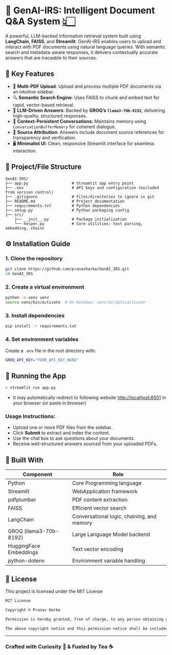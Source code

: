 
# 🤖 GenAI-IRS: Intelligent Document Q&A System [👆🏻](https://irs-pranavharke.streamlit.app)

A powerful, LLM-backed information retrieval system built using **LangChain**, **FAISS**, and **Streamlit**. GenAI-IRS enables users to upload and interact with PDF documents using natural language queries. With semantic search and metadata-aware responses, it delivers contextually accurate answers that are traceable to their sources.


## 🚀 Key Features

- 📄 **Multi-PDF Upload**: Upload and process multiple PDF documents via an intuitive sidebar.
- 🔍 **Semantic Search Engine**: Uses FAISS to chunk and embed text for rapid, vector-based retrieval.
- 🧠 **LLM-Driven Answers**: Backed by **GROQ’s `llama3-70b-8192`**, delivering high-quality, structured responses.
- 💬 **Context-Persistent Conversations**: Maintains memory using `ConversationBufferMemory` for coherent dialogue.
- 🧾 **Source Attribution**: Answers include document source references for transparency and verification.
- 🖥️ **Minimalist UI**: Clean, responsive Streamlit interface for seamless interaction.


## 📁 Project/File Structure

```
GenAI-IRS/
├── app.py                   # Streamlit app entry point
├── .env                     # API keys and configuration (excluded from version control)
├── .gitignore               # Files/directories to ignore in git
├── README.md                # Project documentation
├── requirements.txt         # Python dependencies
├── setup.py                 # Python packaging config
├── src/
    ├── __init__.py          # Package initialization
    └── helper.py            # Core utilities: text parsing, embedding, chains
```

## ⚙️ Installation Guide

### 1. Clone the repository
```bash
git clone https://github.com/pranavharke/GenAI_IRS.git
cd GenAI_IRS
```

### 2. Create a virtual environment
```bash
python -m venv venv
source venv/bin/activate  # On Windows: venv\Scripts\activate
```

### 3. Install dependencies
```bash
pip install -r requirements.txt
```

### 4. Set environment variables
Create a `.env` file in the root directory with:
```bash
GROQ_API_KEY="YOUR_API_KEY_HERE"
```

## 🧪 Running the App

```bash
> streamlit run app.py
```
- It may automatically redirect to following website [http://localhost:8501](http://localhost:8501) in your browser (or paste in browser)

### Usage Instructions:
- Upload one or more PDF files from the sidebar.
- Click **Submit** to extract and index the content.
- Use the chat box to ask questions about your documents.
- Receive well-structured answers sourced from your uploaded PDFs.

## 🧱 Built With

| Component                 | Role                                        |
|--------------------------|---------------------------------------------|
| Python                   | Core Programming language                               |
| Streamlit                | WebApplication framework                            |
| pdfplumber               | PDF content extraction                      |
| FAISS                    | Efficient vector search                     |
| LangChain                | Conversational logic, chaining, and memory  |
| GROQ (llama3-70b-8192)   | Large Language Model backend                |
| HuggingFace Embeddings   | Text vector encoding                        |
| python-dotenv            | Environment variable handling               |


## 📄 License

This project is licensed under the MIT License

```bash
MIT License

Copyright ©️ Pranav Harke

Permission is hereby granted, free of charge, to any person obtaining a copy of this software and associated documentation files (the “Software”), to deal in the Software without restriction, including without limitation the rights to use, copy, modify, merge, publish, distribute, sublicense, and/or sell copies of the Software, and to permit persons to whom the Software is furnished to do so, subject to the following conditions:

The above copyright notice and this permission notice shall be included in all copies or substantial portions of the Software.
```
---

### Crafted with Curiosity 🤔 & Fueled by Tea ☕
